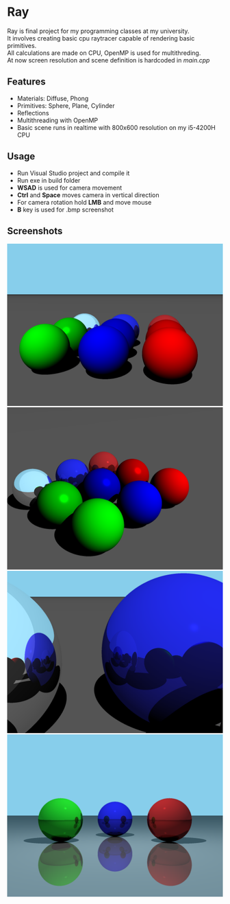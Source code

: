 # Ray

Ray is final project for my programming classes at my university.   
It involves creating basic cpu raytracer capable of rendering basic primitives.  
All calculations are made on CPU, OpenMP is used for multithreding.  
At now screen resolution and scene definition is hardcoded in *main.cpp*

## Features

- Materials: Diffuse, Phong
- Primitives: Sphere, Plane, Cylinder
- Reflections
- Multithreading with OpenMP
- Basic scene runs in realtime with 800x600 resolution on my i5-4200H CPU

## Usage
- Run Visual Studio project and compile it
- Run exe in build folder
- **WSAD** is used for camera movement
- **Ctrl** and **Space** moves camera in vertical direction
- For camera rotation hold **LMB** and move mouse
- **B** key is used for .bmp screenshot

## Screenshots

![Screenshot](Images/img0.png)
![Screenshot](Images/img1.png)
![Screenshot](Images/img2.png)
![Screenshot](Images/img4.png)
